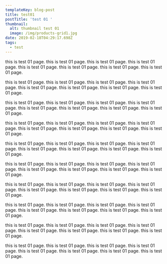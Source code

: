 ```yaml
---
templateKey: blog-post
title: test01
postTitle: 'test 01 '
thumbnail:
  alt: thumbnail test 01
  image: /img/products-grid1.jpg
date: 2019-02-18T04:29:17.698Z
tags:
  - test
---
```

this is test 01 page. this is test 01 page. this is test 01 page. this is test 01 page. this is test 01 page. this is test 01 page. this is test 01 page. this is test 01 page.

this is test 01 page. this is test 01 page. this is test 01 page. this is test 01 page. this is test 01 page. this is test 01 page. this is test 01 page. this is test 01 page.

this is test 01 page. this is test 01 page. this is test 01 page. this is test 01 page. this is test 01 page. this is test 01 page. this is test 01 page. this is test 01 page.

this is test 01 page. this is test 01 page. this is test 01 page. this is test 01 page. this is test 01 page. this is test 01 page. this is test 01 page. this is test 01 page.

this is test 01 page. this is test 01 page. this is test 01 page. this is test 01 page. this is test 01 page. this is test 01 page. this is test 01 page. this is test 01 page.

this is test 01 page. this is test 01 page. this is test 01 page. this is test 01 page. this is test 01 page. this is test 01 page. this is test 01 page. this is test 01 page.

this is test 01 page. this is test 01 page. this is test 01 page. this is test 01 page. this is test 01 page. this is test 01 page. this is test 01 page. this is test 01 page.

this is test 01 page. this is test 01 page. this is test 01 page. this is test 01 page. this is test 01 page. this is test 01 page. this is test 01 page. this is test 01 page.

this is test 01 page. this is test 01 page. this is test 01 page. this is test 01 page. this is test 01 page. this is test 01 page. this is test 01 page. this is test 01 page.

this is test 01 page. this is test 01 page. this is test 01 page. this is test 01 page. this is test 01 page. this is test 01 page. this is test 01 page. this is test 01 page.

